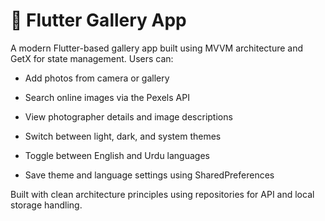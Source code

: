 # 📸 Flutter Gallery App
A modern Flutter-based gallery app built using MVVM architecture and GetX for state management.
Users can:

- Add photos from camera or gallery

- Search online images via the Pexels API

- View photographer details and image descriptions

- Switch between light, dark, and system themes

- Toggle between English and Urdu languages

- Save theme and language settings using SharedPreferences

Built with clean architecture principles using repositories for API and local storage handling.
